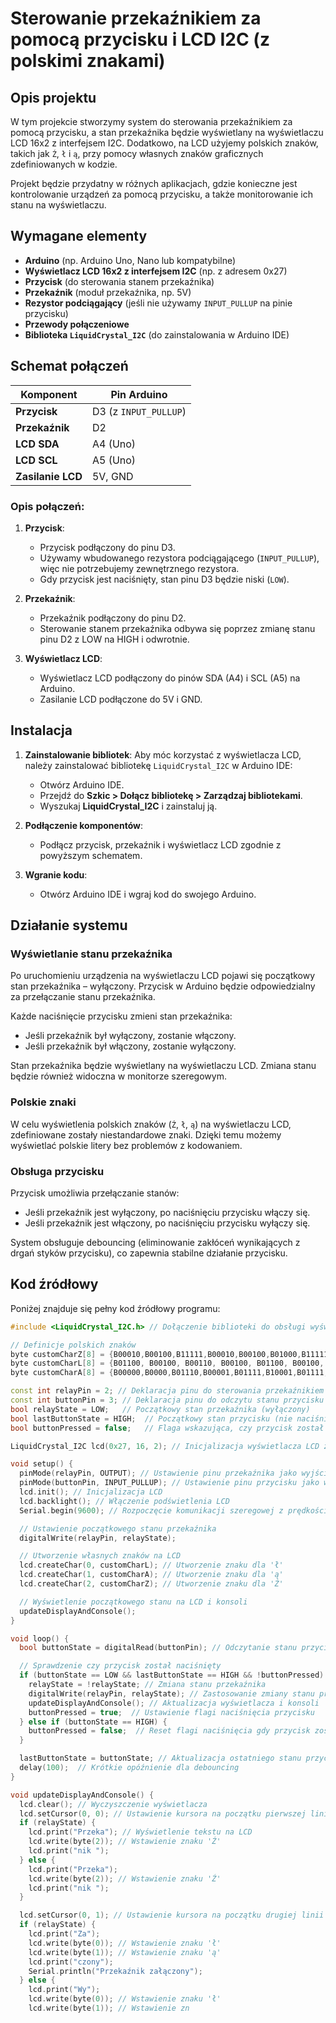 # Sterowanie przekaźnikiem za pomocą przycisku i LCD I2C (z polskimi znakami)

## Opis projektu

W tym projekcie stworzymy system do sterowania przekaźnikiem za pomocą przycisku, a stan przekaźnika będzie wyświetlany na wyświetlaczu LCD 16x2 z interfejsem I2C. Dodatkowo, na LCD użyjemy polskich znaków, takich jak `Ź`, `ł` i `ą`, przy pomocy własnych znaków graficznych zdefiniowanych w kodzie.

Projekt będzie przydatny w różnych aplikacjach, gdzie konieczne jest kontrolowanie urządzeń za pomocą przycisku, a także monitorowanie ich stanu na wyświetlaczu.

## Wymagane elementy

- **Arduino** (np. Arduino Uno, Nano lub kompatybilne)
- **Wyświetlacz LCD 16x2 z interfejsem I2C** (np. z adresem 0x27)
- **Przycisk** (do sterowania stanem przekaźnika)
- **Przekaźnik** (moduł przekaźnika, np. 5V)
- **Rezystor podciągający** (jeśli nie używamy `INPUT_PULLUP` na pinie przycisku)
- **Przewody połączeniowe**
- **Biblioteka `LiquidCrystal_I2C`** (do zainstalowania w Arduino IDE)

## Schemat połączeń

| Komponent         | Pin Arduino |
|-------------------|-------------|
| **Przycisk**      | D3 (z `INPUT_PULLUP`) |
| **Przekaźnik**    | D2          |
| **LCD SDA**       | A4 (Uno)    |
| **LCD SCL**       | A5 (Uno)    |
| **Zasilanie LCD** | 5V, GND     |

### Opis połączeń:

1. **Przycisk**:
   - Przycisk podłączony do pinu D3.
   - Używamy wbudowanego rezystora podciągającego (`INPUT_PULLUP`), więc nie potrzebujemy zewnętrznego rezystora.
   - Gdy przycisk jest naciśnięty, stan pinu D3 będzie niski (`LOW`).

2. **Przekaźnik**:
   - Przekaźnik podłączony do pinu D2.
   - Sterowanie stanem przekaźnika odbywa się poprzez zmianę stanu pinu D2 z LOW na HIGH i odwrotnie.

3. **Wyświetlacz LCD**:
   - Wyświetlacz LCD podłączony do pinów SDA (A4) i SCL (A5) na Arduino.
   - Zasilanie LCD podłączone do 5V i GND.

## Instalacja

1. **Zainstalowanie bibliotek**:
   Aby móc korzystać z wyświetlacza LCD, należy zainstalować bibliotekę `LiquidCrystal_I2C` w Arduino IDE:

   - Otwórz Arduino IDE.
   - Przejdź do **Szkic > Dołącz bibliotekę > Zarządzaj bibliotekami**.
   - Wyszukaj **LiquidCrystal_I2C** i zainstaluj ją.

2. **Podłączenie komponentów**:
   - Podłącz przycisk, przekaźnik i wyświetlacz LCD zgodnie z powyższym schematem.

3. **Wgranie kodu**:
   - Otwórz Arduino IDE i wgraj kod do swojego Arduino.

## Działanie systemu

### Wyświetlanie stanu przekaźnika

Po uruchomieniu urządzenia na wyświetlaczu LCD pojawi się początkowy stan przekaźnika – wyłączony. Przycisk w Arduino będzie odpowiedzialny za przełączanie stanu przekaźnika.

Każde naciśnięcie przycisku zmieni stan przekaźnika:
- Jeśli przekaźnik był wyłączony, zostanie włączony.
- Jeśli przekaźnik był włączony, zostanie wyłączony.

Stan przekaźnika będzie wyświetlany na wyświetlaczu LCD. Zmiana stanu będzie również widoczna w monitorze szeregowym.

### Polskie znaki

W celu wyświetlenia polskich znaków (`Ź`, `ł`, `ą`) na wyświetlaczu LCD, zdefiniowane zostały niestandardowe znaki. Dzięki temu możemy wyświetlać polskie litery bez problemów z kodowaniem.

### Obsługa przycisku

Przycisk umożliwia przełączanie stanów:
- Jeśli przekaźnik jest wyłączony, po naciśnięciu przycisku włączy się.
- Jeśli przekaźnik jest włączony, po naciśnięciu przycisku wyłączy się.

System obsługuje debouncing (eliminowanie zakłóceń wynikających z drgań styków przycisku), co zapewnia stabilne działanie przycisku.

## Kod źródłowy

Poniżej znajduje się pełny kod źródłowy programu:

```cpp
#include <LiquidCrystal_I2C.h> // Dołączenie biblioteki do obsługi wyświetlacza LCD z interfejsem I2C

// Definicje polskich znaków
byte customCharZ[8] = {B00010,B00100,B11111,B00010,B00100,B01000,B11111,B00000}; // Zdefiniowanie własnego znaku dla litery 'Ź'
byte customCharL[8] = {B01100, B00100, B00110, B00100, B01100, B00100, B01110, B00000}; // Zdefiniowanie własnego znaku dla litery 'ł'
byte customCharA[8] = {B00000,B0000,B01110,B00001,B01111,B10001,B01111,B00001}; // Zdefiniowanie własnego znaku dla litery 'ą'

const int relayPin = 2; // Deklaracja pinu do sterowania przekaźnikiem
const int buttonPin = 3; // Deklaracja pinu do odczytu stanu przycisku
bool relayState = LOW;   // Początkowy stan przekaźnika (wyłączony)
bool lastButtonState = HIGH;  // Początkowy stan przycisku (nie naciśnięty, przy użyciu pullup)
bool buttonPressed = false;   // Flaga wskazująca, czy przycisk został naciśnięty

LiquidCrystal_I2C lcd(0x27, 16, 2); // Inicjalizacja wyświetlacza LCD z adresem I2C 0x27 i rozmiarem 16x2

void setup() {
  pinMode(relayPin, OUTPUT); // Ustawienie pinu przekaźnika jako wyjście
  pinMode(buttonPin, INPUT_PULLUP); // Ustawienie pinu przycisku jako wejście z wewnętrznym rezystorem podciągającym
  lcd.init(); // Inicjalizacja LCD
  lcd.backlight(); // Włączenie podświetlenia LCD
  Serial.begin(9600); // Rozpoczęcie komunikacji szeregowej z prędkością 9600 bps

  // Ustawienie początkowego stanu przekaźnika
  digitalWrite(relayPin, relayState);

  // Utworzenie własnych znaków na LCD
  lcd.createChar(0, customCharL); // Utworzenie znaku dla 'ł'
  lcd.createChar(1, customCharA); // Utworzenie znaku dla 'ą'
  lcd.createChar(2, customCharZ); // Utworzenie znaku dla 'Ź'

  // Wyświetlenie początkowego stanu na LCD i konsoli
  updateDisplayAndConsole();
}

void loop() {
  bool buttonState = digitalRead(buttonPin); // Odczytanie stanu przycisku

  // Sprawdzenie czy przycisk został naciśnięty
  if (buttonState == LOW && lastButtonState == HIGH && !buttonPressed) {
    relayState = !relayState; // Zmiana stanu przekaźnika
    digitalWrite(relayPin, relayState); // Zastosowanie zmiany stanu przekaźnika
    updateDisplayAndConsole(); // Aktualizacja wyświetlacza i konsoli
    buttonPressed = true;  // Ustawienie flagi naciśnięcia przycisku
  } else if (buttonState == HIGH) {
    buttonPressed = false;  // Reset flagi naciśnięcia gdy przycisk zostanie zwolniony
  }

  lastButtonState = buttonState; // Aktualizacja ostatniego stanu przycisku
  delay(100);  // Krótkie opóźnienie dla debouncing
}

void updateDisplayAndConsole() {
  lcd.clear(); // Wyczyszczenie wyświetlacza
  lcd.setCursor(0, 0); // Ustawienie kursora na początku pierwszej linii
  if (relayState) {
    lcd.print("Przeka"); // Wyświetlenie tekstu na LCD
    lcd.write(byte(2)); // Wstawienie znaku 'Ź'
    lcd.print("nik ");
  } else {
    lcd.print("Przeka");
    lcd.write(byte(2)); // Wstawienie znaku 'Ź'
    lcd.print("nik ");
  }

  lcd.setCursor(0, 1); // Ustawienie kursora na początku drugiej linii
  if (relayState) {
    lcd.print("Za");
    lcd.write(byte(0)); // Wstawienie znaku 'ł'
    lcd.write(byte(1)); // Wstawienie znaku 'ą'
    lcd.print("czony");
    Serial.println("Przekaźnik załączony");
  } else {
    lcd.print("Wy");
    lcd.write(byte(0)); // Wstawienie znaku 'ł'
    lcd.write(byte(1)); // Wstawienie zn
